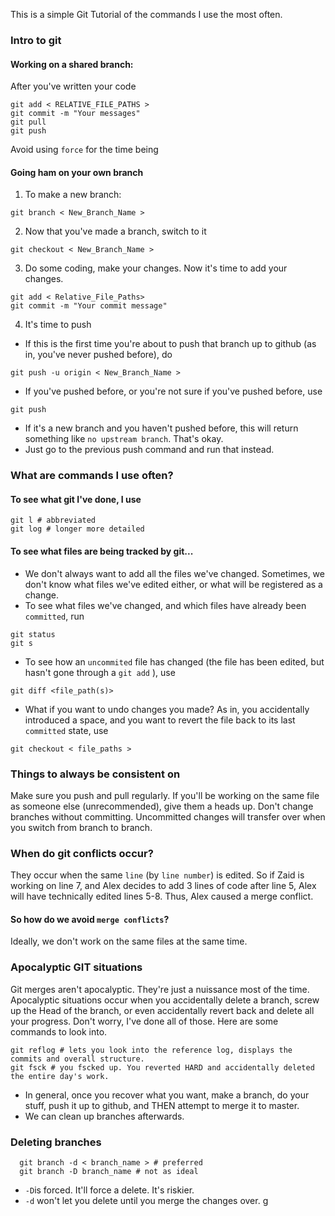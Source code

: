 This is a simple Git Tutorial of the commands I use the most often.

### Intro to git

#### Working on a shared branch:

After you've written your code
```shell
git add < RELATIVE_FILE_PATHS >
git commit -m "Your messages"
git pull
git push
```

Avoid using `force` for the time being

#### Going ham on your own branch

1. To make a new branch:

```shell
git branch < New_Branch_Name >
```

2. Now that you've made a branch, switch to it

```shell
git checkout < New_Branch_Name >
```

3. Do some coding, make your changes. Now it's time to add your changes.

```shell
git add < Relative_File_Paths>
git commit -m "Your commit message"
```

4. It's time to push

  * If this is the first time you're about to push that branch up to github (as in, you've never pushed before), do

```shell
git push -u origin < New_Branch_Name >
```

  * If you've pushed before, or you're not sure if you've pushed before, use 

```shell
git push 
```

  * If it's a new branch and you haven't pushed before, this will return something like `no upstream branch`. That's okay. 
  * Just go to the previous push command and run that instead.

### What are commands I use often?

#### To see what git I've done, I use
```shell
git l # abbreviated
git log # longer more detailed 
```

#### To see what files are being tracked by git...

  * We don't always want to add all the files we've changed. Sometimes, we don't know what files we've edited either, or what will be registered as a change.
  * To see what files we've changed, and which files have already been `committed`, run
  
```shell
git status
git s
```

  * To see how an `uncommited` file has changed (the file has been edited, but hasn't gone through a `git add` ), use 

  ```shell
  git diff <file_path(s)>
  ```

  * What if you want to undo changes you made? As in, you accidentally introduced a space, and you want to revert the file back to its last `committed` state, use 

  ```shell
  git checkout < file_paths >
  ```

### Things to always be consistent on

  Make sure you push and pull regularly. If you'll be working on the same file as someone else (unrecommended), give them a heads up.
  Don't change branches without committing. Uncommitted changes will transfer over when you switch from branch to branch.


### When do git conflicts occur?

  They occur when the same `line` (by `line number`) is edited. So if Zaid is working on line 7, and Alex decides to add 3 lines of code after line 5, Alex will have technically edited lines 5-8. Thus, Alex caused a merge conflict.

#### So how do we avoid `merge conflicts`? 

  Ideally, we don't work on the same files at the same time. 


### Apocalyptic GIT situations

Git merges aren't apocalyptic. They're just a nuissance most of the time. Apocalyptic situations occur when you accidentally delete a branch, screw up the Head of the branch, or even accidentally revert back and delete all your progress. Don't worry, I've done all of those. Here are some commands to look into.

```shell
git reflog # lets you look into the reference log, displays the commits and overall structure. 
git fsck # you fscked up. You reverted HARD and accidentally deleted the entire day's work. 
```

  * In general, once you recover what you want, make a branch, do your stuff, push it up to github, and THEN attempt to merge it to master.
  * We can clean up branches afterwards.

### Deleting branches 

```shell
  git branch -d < branch_name > # preferred
  git branch -D branch_name # not as ideal
```

  * `-D`is forced. It'll force a delete. It's riskier.
  * `-d` won't let you delete until you merge the changes over. g